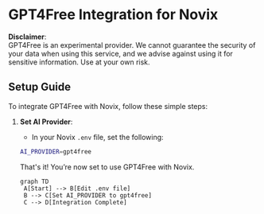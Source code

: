 # GPT4Free Integration for Novix

**Disclaimer**:  
GPT4Free is an experimental provider. We cannot guarantee the security of your data when using this service, and we advise against using it for sensitive information. Use at your own risk.

## Setup Guide

To integrate GPT4Free with Novix, follow these simple steps:

1. **Set AI Provider**:  
   - In your Novix `.env` file, set the following:

   ```bash
   AI_PROVIDER=gpt4free
   ```
   That's it! You’re now set to use GPT4Free with Novix.
   ```mermaid
   graph TD
    A[Start] --> B[Edit .env file]
    B --> C[Set AI_PROVIDER to gpt4free]
    C --> D[Integration Complete]
   ```
